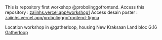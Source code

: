 This is repository first workshop @probolinggofrontend.
Access this repository : [zaiinhs.vercel.app/workshop1](https://zaiinhs.vercel.app/workshop1)
Access desain poster : [zaiinhs.vercel.app/probolinggofrontend-figma](https://www.figma.com/file/eKjYV1qogtJi1yXRCE0H4R/%40probolinggofrontend?type=design&node-id=8%3A4&mode=design&t=v0OIfBotg7zLC7Il-1)

Location workshop in @gatherloop, housing New Kraksaan Land bloc G.16 [Gatherloop](gatherloop.co/location)

